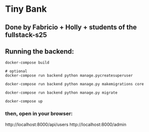 # Tiny Bank
## Done by Fabricio + Holly + students of the fullstack-s25

## Running the backend:
```
docker-compose build
```
```
# optional
docker-compose run backend python manage.pycreatesuperuser 
```
```
docker-compose run backend python manage.py makemigrations core
```
```
docker-compose run backend python manage.py migrate 
```
```
docker-compose up
```

### then, open in your browser:
http://localhost:8000/api/users
http://localhost:8000/admin